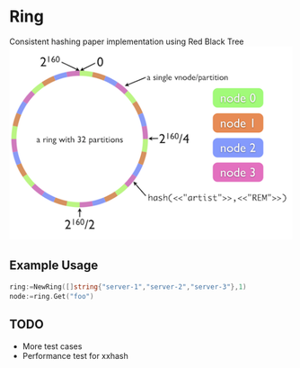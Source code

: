 # Ring
Consistent hashing paper implementation using Red Black Tree 
![ring](./assets/consistent-hashing.png)

## Example Usage

```go
ring:=NewRing([]string{"server-1","server-2","server-3"},1)
node:=ring.Get("foo")
```


## TODO

- More test cases
- Performance test for xxhash